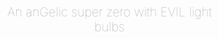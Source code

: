 
<h1 align='center' style='font-weight: 100 !important; color: #9e9e9e !important;'>An anGelic super zero with EVIL light bulbs</h1>
